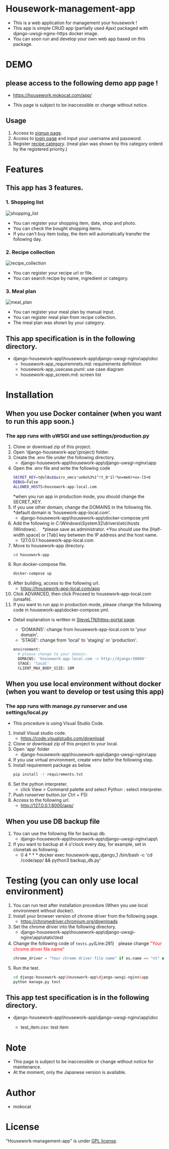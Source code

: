 # Housework-management-app
 
- This is a web application for management your housework !
- This app is simple CRUD app (partially used Ajax) packaged with django-uwsgi-nginx-https docker image.
- You can soon run and develop your own web app based on this package.
 
# DEMO
 
## please access to the following demo app page !
- https://housework.mokocat.com/app/
* This page is subject to be inaccessible or change without notice.

## Usage
1. Access to [signup page](https://housework.mokocat.com/app/signup/).
1. Access to [login page](https://housework.mokocat.com/accounts/login/) and input your username and password.
1. Register [recipe category](https://housework.mokocat.com/app/recipe_collection/show_recipe_category_and_ingredient/). (meal plan was shown by this category orderd by the registered priority.)

# Features
 
## This app has 3 features.
### 1. Shopping list
![shopping_list](https://user-images.githubusercontent.com/59159469/94521566-3e00e600-0269-11eb-9e68-95574d5f5c93.png)
- You can register your shopping item, date, shop and photo.
- You can check the bought shopping items.
- If you can't buy item today, the item will automatically transfer the following day.
### 2. Recipe collection
![recipe_collection](https://user-images.githubusercontent.com/59159469/94521647-612b9580-0269-11eb-823a-1e235c310385.png)
- You can register your recipe url or file.
- You can search recipe by name, ingredient or category.
### 3. Meal plan
![meal_plan](https://user-images.githubusercontent.com/59159469/94521687-70124800-0269-11eb-9eec-2ea763f737ed.png)
- You can register your meal plan by manual input.
- You can register meal plan from recipe collection.
- The meal plan was shown by your category.

## This app specification is in the following directory.
- django-housework-app\housework-app\django-uwsgi-nginx\app\doc
    - housework-app_requiremnets.md: requirements definition
    - housework-app_usecase.puml: use case diagram
    - housework-app_screen.md: screen list

# Installation
## When you use Docker container (when you want to run this app soon.)
### The app runs with uWSGI and use settings/production.py
1. Clone or download zip of this project.
1. Open 'django-housework-app'(project) folder.
1. Create the .env file under the following directory.
    - django-housework-app\housework-app\django-uwsgi-nginx\app
1. Open the .env file and write the following code
    ```bash
    SECRET_KEY=t@vl8u$$uirv_omcs*uo6o%3%1^!t_8*1l*%n=me6r+ox-l5+6
    DEBUG=False
    ALLOWED_HOSTS=housework-app-local.com
    ```
    *when you run app in production mode, you should change the SECRET_KEY.
1. If you use other domain, change the DOMAINS in the following file. *default domain is 'housework-app-local.com'.
    - django-housework-app\housework-app\docker-compose.yml
1. Add the following in C:\Windows\System32\drivers\etc\hosts (Windows).　 *please save as administrator. *You should use the [Half-width space] or [Tab] key between the IP address and the host name.
    - 127.0.0.1   housework-app-local.com
1. Move to housework-app directory.
    ```bash
    cd housework-app
    ```
1. Run docker-compose file.
    ```bash
    docker-compose up
    ```
1. After building, access to the following url.
    - https://housework-app-local.com/app
1. Click ADVANCED, then click Proceed to housework-app-local.com (unsafe).
1. If you want to run app in production mode, please change the following code in housework-app\docker-compose.yml.
* Detail explanation is written in [SteveLTN/https-portal page](https://github.com/SteveLTN/https-portal). 
    - 'DOMAINS': change from housework-app-local.com to 'your domain'.
    - 'STAGE': change from 'local' to 'staging' or 'production'.

    ```bash
    environment:
      # please change to your domain.
      DOMAINS: 'housework-app-local.com -> http://django:50000'
      STAGE: 'local'
      CLIENT_MAX_BODY_SIZE: 10M
    ```
 

## When you use local environment without docker (when you want to develop or test using this app)
### The app runs with manage.py runserver and use settings/local.py
* This procedure is using Visual Studio Code.
1. Install Visual studio code.
    - https://code.visualstudio.com/download
1. Clone or download zip of this project to your local.
1. Open 'app' folder
    - django-housework-app\housework-app\django-uwsgi-nginx\app
1. If you use virtual environment, create venv befor the following step.
1. Install requirement package as below.
    ```bash
    pip install -r requirements.txt
    ```
1. Set the python interpreter.
    - click View > Command palette and select Python : select interpreter.
1. Push runserver button.(or Ctrl + F5)
1. Access to the following url.
    - http://127.0.0.1:8000/app/ 

## When you use DB backup file
1. You can use the following file for backup db.
    - django-housework-app\housework-app\django-uwsgi-nginx\app\
1. If you want to backup at 4 o'clock every day, for example, set in clonetab as following.
    - 0 4 * * * docker exec housework-app_django_1 /bin/bash -c  'cd /code/app/ && python3 backup_db.py'

# Testing (you can only use local environment)
1. You can run test after installation procedure (When you use local environment without docker).
1. Install your browser version of chrome driver from the following page.
    - https://chromedriver.chromium.org/downloads
1. Set the chrome driver into the following directory.
    - django-housework-app\housework-app\django-uwsgi-nginx\app\static\test
1. Change the following code of `tests.py`(Line:281)　please change <font color="Red">"Your chrome driver file name"</font>
    ```python
    chrome_driver = "Your chrome driver file name" if os.name == "nt" else "chromedriver"
    ```
1. Run the test.
    ```bash
    cd django-housework-app\housework-app\django-uwsgi-nginx\app
    python manage.py test
    ```
## This app test specification is in the following directory.
- django-housework-app\housework-app\django-uwsgi-nginx\app\doc

    - test_item.csv: test item

# Note
- This page is subject to be inaccessible or change without notice for maintenance.
- At the moment, only the Japanese version is available.
 
# Author
- mokocat
 
# License
"Housework-management-app" is under [GPL license](https://www.gnu.org/).
